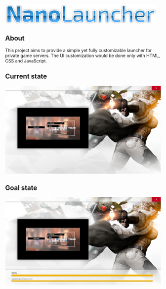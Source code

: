 
![Logo](img/logo.png)
## About
This project aims to provide a simple yet fully customizable launcher for private game servers. The UI customization would be done only with HTML, CSS and JavaScript.

## Current state
![Preview](img/preview.png)

## Goal state
![Preview](img/goal.png)


